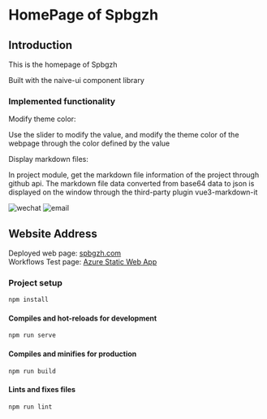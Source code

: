 # HomePage of Spbgzh

## Introduction

This is the homepage of Spbgzh

Built with the naive-ui component library

### Implemented functionality

Modify theme color:

Use the slider to modify the value, and modify the theme color of the webpage through the color defined by the value

Display markdown files:

In project module, get the markdown file information of the project through github api. The markdown file data converted from base64 data to json is displayed on the window through the third-party plugin vue3-markdown-it

![wechat](https://img.shields.io/badge/wechat-Spbgzh-green) ![email](https://img.shields.io/badge/mail-zjjhgzh%40gmail.com-blue)

## Website Address

Deployed web page: [spbgzh.com](https://spbgzh.com)  
Workflows Test page: [Azure Static Web App](https://purple-forest-0dd98f603.2.azurestaticapps.net)

### Project setup

```bash
npm install
```

#### Compiles and hot-reloads for development

```bash
npm run serve
```

#### Compiles and minifies for production

```bash
npm run build
```

#### Lints and fixes files

```bash
npm run lint
```
